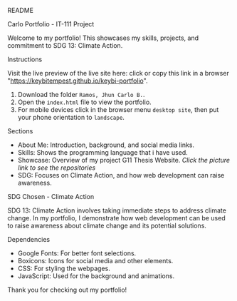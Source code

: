 README

Carlo Portfolio - IT-111 Project

Welcome to my portfolio! This showcases my skills, projects, and commitment to SDG 13: Climate Action.

Instructions

Visit the live preview of the live site here: click or copy this link in a browser "https://keybitempest.github.io/keybi-portfolio".

1. Download the folder `Ramos, Jhun Carlo B.`.
2. Open the `index.html` file to view the portfolio.
3. For mobile devices click in the browser menu `desktop site`, then put your phone orientation to `landscape`.

Sections

- About Me: Introduction, background, and social media links.
- Skills: Shows the programming language that i have used.
- Showcase: Overview of my project G11 Thesis Website. *Click the picture link to see the repositories*
- SDG: Focuses on Climate Action, and how web development can raise awareness.

SDG Chosen - Climate Action

SDG 13: Climate Action involves taking immediate steps to address climate change. In my portfolio, I demonstrate how web development can be used to raise awareness about climate change and its potential solutions.

Dependencies

- Google Fonts: For better font selections.
- Boxicons: Icons for social media and other elements.
- CSS: For styling the webpages.
- JavaScript: Used for the background and animations.

Thank you for checking out my portfolio!
